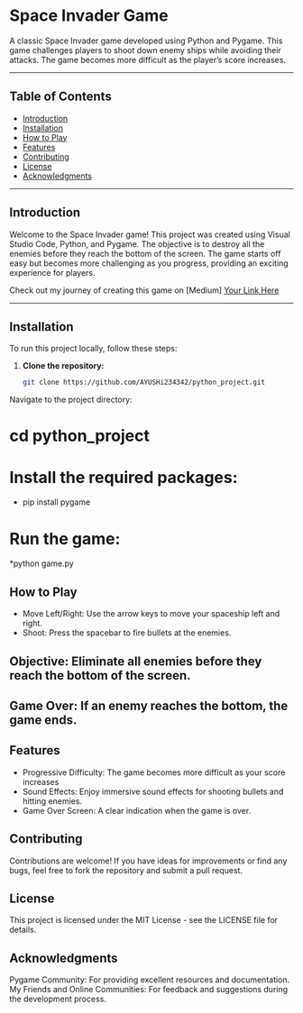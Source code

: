 # Space Invader Game

A classic Space Invader game developed using Python and Pygame. This game challenges players to shoot down enemy ships while avoiding their attacks. The game becomes more difficult as the player’s score increases.

---

## Table of Contents

- [Introduction](#introduction)
- [Installation](#installation)
- [How to Play](#how-to-play)
- [Features](#features)
- [Contributing](#contributing)
- [License](#license)
- [Acknowledgments](#acknowledgments)

---

## Introduction

Welcome to the Space Invader game! This project was created using Visual Studio Code, Python, and Pygame. 
The objective is to destroy all the enemies before they reach the bottom of the screen. The game starts off easy but becomes more challenging as you progress, providing an exciting experience for players.

Check out my journey of creating this game on [Medium]
[Your Link Here](https://medium.com/@ayushiakriti09/leveling-up-my-journey-in-building-a-space-invader-game-7305cdf805b6)

---

## Installation

To run this project locally, follow these steps:

1. **Clone the repository:**
   ```bash
   git clone https://github.com/AYUSHi234342/python_project.git
Navigate to the project directory:


# cd python_project

# Install the required packages:


* pip install pygame
# Run the game:
*python game.py
## How to Play
* Move Left/Right: Use the arrow keys to move your spaceship left and right.
* Shoot: Press the spacebar to fire bullets at the enemies.
## Objective: Eliminate all enemies before they reach the bottom of the screen.
## Game Over: If an enemy reaches the bottom, the game ends.
## Features
* Progressive Difficulty: The game becomes more difficult as your score increases 
* Sound Effects: Enjoy immersive sound effects for shooting bullets and hitting enemies.
* Game Over Screen: A clear indication when the game is over.
## Contributing
Contributions are welcome! If you have ideas for improvements or find any bugs, feel free to fork the repository and submit a pull request.

## License
This project is licensed under the MIT License - see the LICENSE file for details.

## Acknowledgments
Pygame Community: For providing excellent resources and documentation.
My Friends and Online Communities: For feedback and suggestions during the development process.

